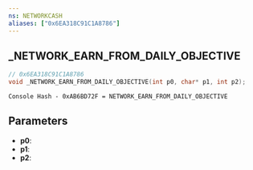 ```yaml
---
ns: NETWORKCASH
aliases: ["0x6EA318C91C1A8786"]
---
```

## _NETWORK_EARN_FROM_DAILY_OBJECTIVE

```c
// 0x6EA318C91C1A8786
void _NETWORK_EARN_FROM_DAILY_OBJECTIVE(int p0, char* p1, int p2);
```

```
Console Hash - 0xAB6BD72F = NETWORK_EARN_FROM_DAILY_OBJECTIVE  
```

## Parameters
* **p0**: 
* **p1**: 
* **p2**: 

